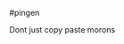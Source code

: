 #pingen

Dont just copy paste morons                                                                                                         


